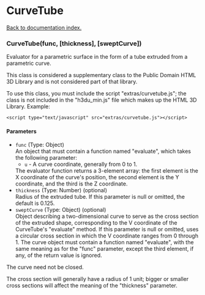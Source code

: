 # CurveTube

[Back to documentation index.](index.md)

### CurveTube(func, [thickness], [sweptCurve]) <a id='CurveTube'></a>

Evaluator for a parametric surface in the form
of a tube extruded from a parametric curve.

This class is considered a supplementary class to the
Public Domain HTML 3D Library and is not considered part of that
library.

To use this class, you must include the script "extras/curvetube.js"; the
class is not included in the "h3du_min.js" file which makes up
the HTML 3D Library. Example:

    <script type="text/javascript" src="extras/curvetube.js"></script>

#### Parameters

* `func` (Type: Object)<br>
    An object that must contain a function named "evaluate", which takes the following parameter:<ul> <li><code>u</code> - A curve coordinate, generally from 0 to 1. </ul> The evaluator function returns a 3-element array: the first element is the X coordinate of the curve's position, the second element is the Y coordinate, and the third is the Z coordinate.
* `thickness` (Type: Number) (optional)<br>
    Radius of the extruded tube. If this parameter is null or omitted, the default is 0.125.
* `sweptCurve` (Type: Object) (optional)<br>
    Object describing a two-dimensional curve to serve as the cross section of the extruded shape, corresponding to the V coordinate of the CurveTube's "evaluate" method. If this parameter is null or omitted, uses a circular cross section in which the V coordinate ranges from 0 through 1. The curve object must contain a function named "evaluate", with the same meaning as for the "func" parameter, except the third element, if any, of the return value is ignored.

 The curve need not be closed.

 The cross section will generally have a radius of 1 unit; bigger or smaller cross sections will affect the meaning of the "thickness" parameter.
